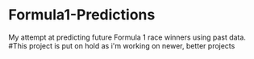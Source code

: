 # Formula1-Predictions
My attempt at predicting future Formula 1 race winners using past data.
#This project is put on hold as i'm working on newer, better projects
